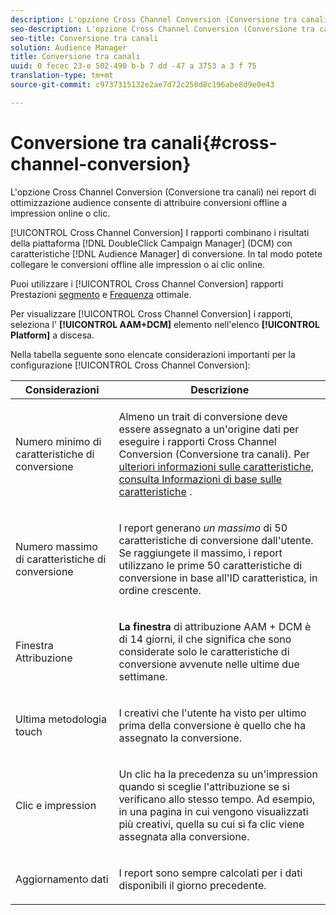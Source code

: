 ```yaml
---
description: L'opzione Cross Channel Conversion (Conversione tra canali) nei report di ottimizzazione audience consente di attribuire conversioni offline a impression online o clic.
seo-description: L'opzione Cross Channel Conversion (Conversione tra canali) nei report di ottimizzazione audience consente di attribuire conversioni offline a impression online o clic.
seo-title: Conversione tra canali
solution: Audience Manager
title: Conversione tra canali
uuid: 0 fecec 23-e 502-490 b-b 7 dd -47 a 3753 a 3 f 75
translation-type: tm+mt
source-git-commit: c9737315132e2ae7d72c250d8c196abe8d9e0e43

---
```



# Conversione tra canali{#cross-channel-conversion}

L&#39;opzione Cross Channel Conversion (Conversione tra canali) nei report di ottimizzazione audience consente di attribuire conversioni offline a impression online o clic.

[!UICONTROL Cross Channel Conversion] I rapporti combinano i risultati della piattaforma [!DNL DoubleClick Campaign Manager] (DCM) con caratteristiche [!DNL Audience Manager] di conversione. In tal modo potete collegare le conversioni offline alle impression o ai clic online.

Puoi utilizzare i [!UICONTROL Cross Channel Conversion] rapporti Prestazioni [segmento](../../../reporting/audience-optimization-reports/aor-advertisers/segment-performance.md) e [Frequenza](../../../reporting/audience-optimization-reports/aor-advertisers/optimal-frequency.md) ottimale.

Per visualizzare [!UICONTROL Cross Channel Conversion] i rapporti, seleziona l&#39; **[!UICONTROL AAM+DCM]** elemento nell&#39;elenco **[!UICONTROL Platform]** a discesa.

Nella tabella seguente sono elencate considerazioni importanti per la configurazione [!UICONTROL Cross Channel Conversion]:

<table id="table_62590B4AB7624B619EC9AA8FF89722C9"> 
 <thead> 
  <tr> 
   <th class="entry"> Considerazioni </th> 
   <th class="entry"> Descrizione </th> 
  </tr> 
 </thead>
 <tbody> 
  <tr> 
   <td colname="col01"> <p>Numero minimo di caratteristiche di conversione </p> </td> 
   <td colname="col1"> <p>Almeno un trait di conversione deve essere assegnato a un'origine dati per eseguire i rapporti <span class="wintitle"> Cross Channel Conversion (Conversione</span> tra canali). Per <a href="../../../features/traits/create-onboarded-rule-based-traits.md"> ulteriori informazioni sulle caratteristiche, consulta Informazioni di base sulle caratteristiche</a> . </p> </td> 
  </tr> 
  <tr> 
   <td colname="col01"> <p>Numero massimo di caratteristiche di conversione </p> </td> 
   <td colname="col1"> <p>I report generano <i>un massimo</i> di 50 caratteristiche di conversione dall'utente. Se raggiungete il massimo, i report utilizzano le prime 50 caratteristiche di conversione in base all'ID caratteristica, in ordine crescente. </p> </td> 
  </tr> 
  <tr> 
   <td> <p>Finestra Attribuzione </p> </td> 
   <td> <p> <b><span class="uicontrol"> La finestra</span></b> di attribuzione AAM + DCM è di 14 giorni, il che significa che sono considerate solo le caratteristiche di conversione avvenute nelle ultime due settimane. </p> </td> 
  </tr> 
  <tr> 
   <td> <p>Ultima metodologia touch </p> </td> 
   <td> <p>I creativi che l'utente ha visto per ultimo prima della conversione è quello che ha assegnato la conversione. </p> </td> 
  </tr> 
  <tr> 
   <td> <p>Clic e impression </p> </td> 
   <td> <p>Un clic ha la precedenza su un'impression quando si sceglie l'attribuzione se si verificano allo stesso tempo. Ad esempio, in una pagina in cui vengono visualizzati più creativi, quella su cui si fa clic viene assegnata alla conversione. </p> </td> 
  </tr> 
  <tr> 
   <td> <p>Aggiornamento dati </p> </td> 
   <td> <p>I report sono sempre calcolati per i dati disponibili il giorno precedente. </p> </td> 
  </tr> 
 </tbody> 
</table>
